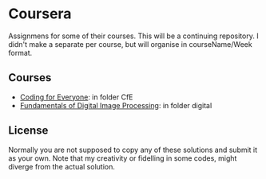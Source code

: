 # Coursera
Assignmens for some of their courses. 
This will be a continuing repository. I didn't make a separate per course, but will organise in courseName/Week format.

## Courses

- [Coding for Everyone](https://www.coursera.org/specializations/coding-for-everyone): in folder CfE
- [Fundamentals of Digital Image Processing](https://www.coursera.org/learn/digital/home/week/5): in folder digital

## License

Normally you are not supposed to copy any of these solutions and submit it as your own. Note that my creativity or fidelling in some codes, might diverge from the actual solution.
